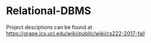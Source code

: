 # Relational-DBMS
Project desciptions can be found at https://grape.ics.uci.edu/wiki/public/wiki/cs222-2017-fall
